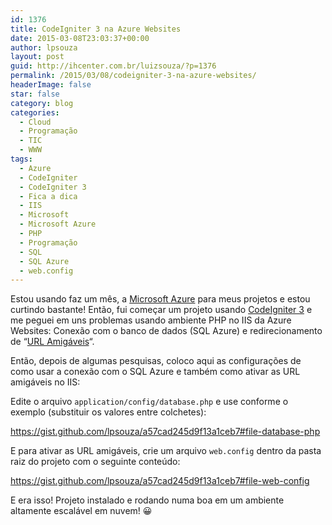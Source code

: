 ```yaml
---
id: 1376
title: CodeIgniter 3 na Azure Websites
date: 2015-03-08T23:03:37+00:00
author: lpsouza
layout: post
guid: http://ihcenter.com.br/luizsouza/?p=1376
permalink: /2015/03/08/codeigniter-3-na-azure-websites/
headerImage: false
star: false
category: blog
categories:
  - Cloud
  - Programação
  - TIC
  - WWW
tags:
  - Azure
  - CodeIgniter
  - CodeIgniter 3
  - Fica a dica
  - IIS
  - Microsoft
  - Microsoft Azure
  - PHP
  - Programação
  - SQL
  - SQL Azure
  - web.config
---
```

Estou usando faz um mês, a [Microsoft Azure](http://azure.microsoft.com/pt-br/) para meus projetos e estou curtindo bastante! Então, fui começar um projeto usando [CodeIgniter 3](http://www.codeigniter.com/) e me peguei em uns problemas usando ambiente PHP no IIS da Azure Websites: Conexão com o banco de dados (SQL Azure) e redirecionamento de &#8220;[URL Amigáveis](http://blog.thiagobelem.net/aprendendo-urls-amigaveis/)&#8220;.<!--more-->

Então, depois de algumas pesquisas, coloco aqui as configurações de como usar a conexão com o SQL Azure e também como ativar as URL amigáveis no IIS:

Edite o arquivo `application/config/database.php` e use conforme o exemplo (substituir os valores entre colchetes):

https://gist.github.com/lpsouza/a57cad245d9f13a1ceb7#file-database-php

E para ativar as URL amigáveis, crie um arquivo `web.config` dentro da pasta raiz do projeto com o seguinte conteúdo:

https://gist.github.com/lpsouza/a57cad245d9f13a1ceb7#file-web-config

E era isso! Projeto instalado e rodando numa boa em um ambiente altamente escalável em nuvem! 😀